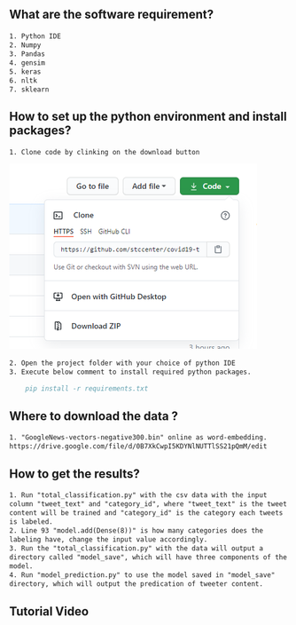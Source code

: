 <!--
 * @Author: your name
 * @Date: 2020-10-22 14:34:53
 * @LastEditTime: 2020-10-22 15:04:27
 * @LastEditors: Please set LastEditors
 * @Description: In User Settings Edit
 * @FilePath: \covid19-twitter-classifcation\README.md
-->
## What are the software requirement?   
    1. Python IDE 
    2. Numpy
    3. Pandas
    4. gensim
    5. keras
    6. nltk 
    7. sklearn

## How to set up the python environment and install packages?
    1. Clone code by clinking on the download button 
<img src="https://github.com/stccenter/covid19-twitter-classifcation/blob/master/clone%20button.png">
   
    
    2. Open the project folder with your choice of python IDE
    3. Execute below comment to install required python packages.

```BibTeX
    pip install -r requirements.txt
```
## Where to download the data ?
    1. "GoogleNews-vectors-negative300.bin" online as word-embedding. https://drive.google.com/file/d/0B7XkCwpI5KDYNlNUTTlSS21pQmM/edit

## How to get the results? 
    1. Run "total_classification.py" with the csv data with the input column "tweet_text" and "category_id", where "tweet_text" is the tweet content will be trained and "category_id" is the category each tweets is labeled.
    2. Line 93 "model.add(Dense(8))" is how many categories does the labeling have, change the input value accordingly.
    3. Run the "total_classification.py" with the data will output a directory called "model_save", which will have three components of the model.
    4. Run "model_prediction.py" to use the model saved in "model_save" directory, which will output the predication of tweeter content.

## Tutorial Video